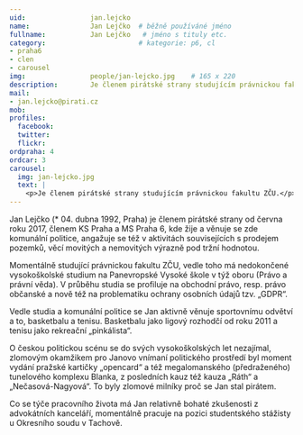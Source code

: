 ```yaml
---
uid:                jan.lejcko
name:               Jan Lejčko 	# běžně používáné jméno
fullname: 			Jan Lejčko   # jméno s tituly etc.
category:                       # kategorie: p6, cl
- praha6
- clen
- carousel
img: 		        people/jan-lejcko.jpg    # 165 x 220
description:        Je členem pirátské strany studujícím právnickou fakultu ZČU. # kratký popis, max 160 znaků
mail:
- jan.lejcko@pirati.cz
mob: 				
profiles:
  facebook: 
  twitter: 
  flickr: 
ordpraha: 4
ordcar: 3
carousel:
  img: jan-lejcko.jpg
  text: |
    <p>Je členem pirátské strany studujícím právnickou fakultu ZČU.</p>
---
```

Jan Lejčko (* 04. dubna 1992, Praha) je členem pirátské strany od června roku 2017, členem KS Praha a MS Praha 6, kde žije a věnuje se zde komunální politice, angažuje se též v aktivitách souvisejících s prodejem pozemků, věcí movitých a nemovitých výrazně pod tržní hodnotou.

Momentálně studující právnickou fakultu ZČU, vedle toho má nedokončené vysokoškolské studium na Panevropské Vysoké škole v týž oboru (Právo a právní věda). V průběhu studia se profiluje na obchodní právo, resp. právo občanské a nově též na problematiku ochrany osobních údajů tzv. „GDPR“.

Vedle studia a komunální politice se Jan aktivně věnuje sportovnímu odvětví a to, basketbalu a tenisu. Basketbalu jako ligový rozhodčí od roku 2011 a tenisu jako rekreační „pinkálista“.

O českou politickou scénu se do svých vysokoškolských let nezajímal, zlomovým okamžikem pro Janovo vnímaní politického prostředí byl moment vydání pražské kartičky „opencard“ a též megalomanského (předraženého) tunelového komplexu Blanka, z posledních kauz též kauza „Ráth“ a „Nečasová-Nagyová“. To byly zlomové milníky proč se Jan stal pirátem.

Co se týče pracovního života má Jan relativně bohaté zkušenosti z advokátních kanceláří, momentálně pracuje na pozici studentského stážisty u Okresního soudu v Tachově.
